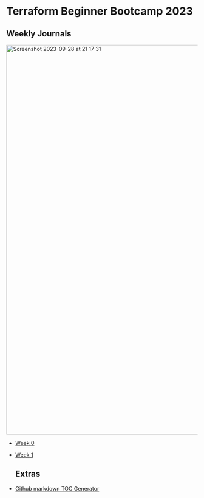 # Terraform Beginner Bootcamp 2023

## Weekly Journals

<img width="1025" alt="Screenshot 2023-09-28 at 21 17 31" src="https://github.com/mercy299/terraform-beginner-bootcamp-2023/assets/44053861/535e757b-5778-422b-ae65-72e120831fc0">

- [Week 0](Journal/Week0.md)
- [Week 1](Journal/Week1.md)

  ## Extras
- [Github markdown TOC Generator](https://derlin.github.io/bitdowntoc/)

  
